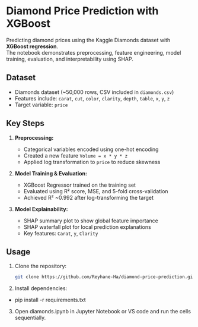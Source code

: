 # Diamond Price Prediction with XGBoost

Predicting diamond prices using the Kaggle Diamonds dataset with **XGBoost regression**.  
The notebook demonstrates preprocessing, feature engineering, model training, evaluation, and interpretability using SHAP.



## Dataset
- Diamonds dataset (~50,000 rows, CSV included in `diamonds.csv`)  
- Features include: `carat`, `cut`, `color`, `clarity`, `depth`, `table`, `x`, `y`, `z`  
- Target variable: `price`



## Key Steps
1. **Preprocessing:**  
   - Categorical variables encoded using one-hot encoding  
   - Created a new feature `Volume = x * y * z`  
   - Applied log transformation to `price` to reduce skewness  

2. **Model Training & Evaluation:**  
   - XGBoost Regressor trained on the training set  
   - Evaluated using R² score, MSE, and 5-fold cross-validation  
   - Achieved R² ~0.992 after log-transforming the target  

3. **Model Explainability:**  
   - SHAP summary plot to show global feature importance  
   - SHAP waterfall plot for local prediction explanations  
   - Key features: `Carat`, `y`, `Clarity`



## Usage
1. Clone the repository:
   ```bash
   git clone https://github.com/Reyhane-Ha/diamond-price-prediction.git
2. Install dependencies:
- pip install -r requirements.txt
3. Open diamonds.ipynb in Jupyter Notebook or VS code and run the cells sequentially.
